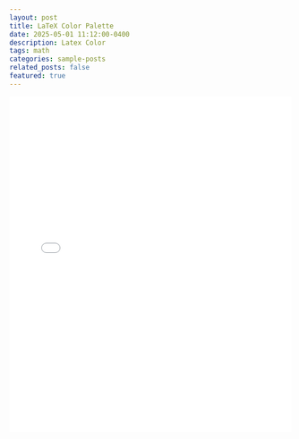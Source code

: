 ```yaml
---
layout: post
title: LaTeX Color Palette
date: 2025-05-01 11:12:00-0400
description: Latex Color
tags: math
categories: sample-posts
related_posts: false
featured: true
---
```



<iframe src="/assets/pdf/Xcolor.pdf" width="100%" height="600" style="border: none;"></iframe>